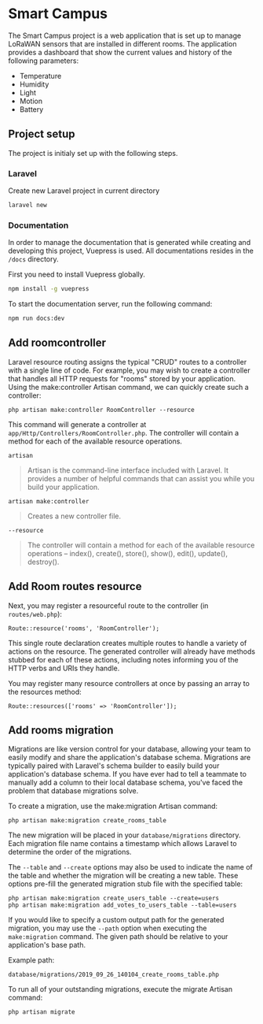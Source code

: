 # Smart Campus

The Smart Campus project is a web application that is set up to manage LoRaWAN sensors that are installed in different rooms. The application provides a dashboard that show the current values and history of the following parameters:

* Temperature
* Humidity
* Light
* Motion
* Battery

## Project setup

The project is initialy set up with the following steps.

### Laravel

Create new Laravel project in current directory

```bash
laravel new
```

### Documentation

In order to manage the documentation that is generated while creating and developing this project, Vuepress is used. All documentations resides in the `/docs` directory.

First you need to install Vuepress globally.

```bash
npm install -g vuepress
```

To start the documentation server, run the following command:

```bash
npm run docs:dev
```

## Add roomcontroller

Laravel resource routing assigns the typical "CRUD" routes to a controller with a single line of code. For example, you may wish to create a controller that handles all HTTP requests for "rooms" stored by your application. Using the make:controller Artisan command, we can quickly create such a controller:

```
php artisan make:controller RoomController --resource
```

This command will generate a controller at `app/Http/Controllers/RoomController.php`. The controller will contain a method for each of the available resource operations.

`artisan`

>Artisan is the command-line interface included with Laravel. It provides a number of helpful commands that can assist you while you build your application.


`artisan make:controller`

>Creates a new controller file.

`--resource`

>The controller will contain a method for each of the available resource operations – index(), create(), store(), show(), edit(), update(), destroy().

## Add Room routes resource

Next, you may register a resourceful route to the controller (in `routes/web.php`):

```
Route::resource('rooms', 'RoomController');
```

This single route declaration creates multiple routes to handle a variety of actions on the resource. The generated controller will already have methods stubbed for each of these actions, including notes informing you of the HTTP verbs and URIs they handle.

You may register many resource controllers at once by passing an array to the resources method:

```
Route::resources(['rooms' => 'RoomController']);
```

## Add rooms migration

Migrations are like version control for your database, allowing your team to easily modify and share the application's database schema. Migrations are typically paired with Laravel's schema builder to easily build your application's database schema. If you have ever had to tell a teammate to manually add a column to their local database schema, you've faced the problem that database migrations solve.

To create a migration, use the make:migration Artisan command:

```
php artisan make:migration create_rooms_table
```

The new migration will be placed in your `database/migrations` directory. Each migration file name contains a timestamp which allows Laravel to determine the order of the migrations.

The `--table` and `--create` options may also be used to indicate the name of the table and whether the migration will be creating a new table. These options pre-fill the generated migration stub file with the specified table:

```
php artisan make:migration create_users_table --create=users
php artisan make:migration add_votes_to_users_table --table=users
```

If you would like to specify a custom output path for the generated migration, you may use the `--path` option when executing the `make:migration` command. The given path should be relative to your application's base path.

Example path:

```
database/migrations/2019_09_26_140104_create_rooms_table.php
```

To run all of your outstanding migrations, execute the migrate Artisan command:

```
php artisan migrate
```
